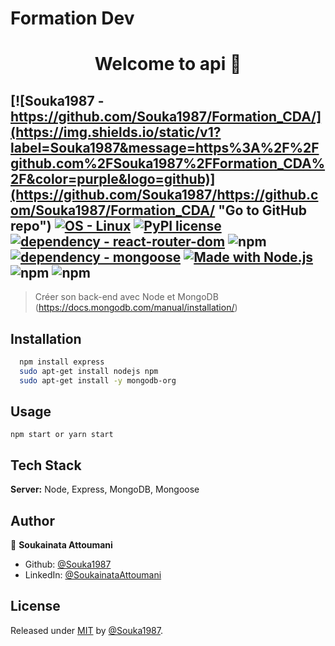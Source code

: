 # Formation Dev
<h1 align="center">Welcome to api 👋</h1>

[![Souka1987 - https://github.com/Souka1987/Formation_CDA/](https://img.shields.io/static/v1?label=Souka1987&message=https%3A%2F%2Fgithub.com%2FSouka1987%2FFormation_CDA%2F&color=purple&logo=github)](https://github.com/Souka1987/https://github.com/Souka1987/Formation_CDA/ "Go to GitHub repo")
[![OS - Linux](https://img.shields.io/badge/OS-Linux-blue?logo=linux&logoColor=white)](https://www.linux.org/ "Go to Linux homepage")
[![PyPI license](https://img.shields.io/pypi/l/ansicolortags.svg)](https://pypi.python.org/pypi/ansicolortags/)
[![dependency - react-router-dom](https://img.shields.io/badge/dependency-react--router--dom-blue)](https://www.npmjs.com/package/react-router-dom)
![npm](https://img.shields.io/npm/v/express?color=yellow&label=express&logo=express&logoColor=yellow&style=social)
[![dependency - mongoose](https://img.shields.io/badge/dependency-mongoose-red)](https://www.npmjs.com/package/mongoose)
[![Made with Node.js](https://img.shields.io/badge/Node.js->=14.18.1-green?logo=node.js&logoColor=white)](https://nodejs.org "Go to Node.js homepage")
![npm](https://img.shields.io/npm/v/yarn?color=blue&label=yarn&logo=yarn&logoColor=blue&style=social)
![npm](https://img.shields.io/npm/v/body-parser?color=black&label=body-parser&logo=body-parser&logoColor=black&style=plastic)
----------------------------------------


> Créer son back-end avec Node et MongoDB (https://docs.mongodb.com/manual/installation/)

## Installation

```bash
  npm install express
  sudo apt-get install nodejs npm
  sudo apt-get install -y mongodb-org
```

## Usage

```
npm start or yarn start
```

## Tech Stack

**Server:** Node, Express, MongoDB, Mongoose


## Author

👤 **Soukainata Attoumani**

* Github: [@Souka1987](https://github.com/Souka1987)
* LinkedIn: [@SoukainataAttoumani](https://www.linkedin.com/in/soukainata-attoumani-39131b13b/)


## License

Released under [MIT](/LICENSE) by [@Souka1987](https://github.com/Souka1987).
